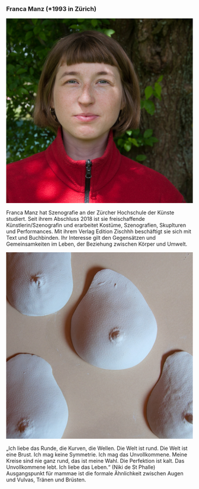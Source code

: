 ### Franca Manz (\*1993 in Zürich)

![Franca Manz](/images/artists/2019/Franca_Manz_Portrait.jpg)

Franca Manz hat Szenografie an der Zürcher Hochschule der Künste studiert. Seit ihrem Abschluss 2018 ist sie freischaffende Künstlerin/Szenografin und erarbeitet Kostüme, Szenografien, Skuplturen und Performances. Mit ihrem Verlag Edition Zischhh beschäftigt sie sich mit Text und Buchbinden.
Ihr Interesse gilt den Gegensätzen und Gemeinsamkeiten im Leben, der Beziehung zwischen Körper und Umwelt.

![Franca Manz's opus](/images/artists/2019/Franca_Manz_Werk_Teaser.jpg)

„Ich liebe das Runde, die Kurven, die Wellen. Die Welt ist rund. Die Welt ist eine Brust. Ich mag keine Symmetrie. Ich mag das Unvollkommene. Meine Kreise sind nie ganz rund, das ist meine Wahl. Die Perfektion ist kalt. Das Unvollkommene lebt. Ich liebe das Leben.“ (Niki de St Phalle) 
Ausgangspunkt für mammae ist die formale Ähnlichkeit zwischen Augen und Vulvas, Tränen und Brüsten.
